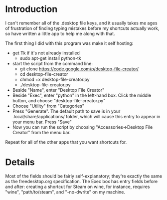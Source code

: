# Introduction #

I can't remember all of the .desktop file keys, and it usually takes me ages of frustration of finding typing mistakes before my shortcuts actually work, so have written a little app to help me along with that.


The first thing I did with this program was make it self hosting:

  * get Tk if it's not already installed
    * sudo apt-get install python-tk
  * start the script from the command line:
    * git clone https://code.google.com/p/desktop-file-creator/
    * cd desktop-file-creator
    * chmod +x desktop-file-creator.py
    * ./desktop-file-creator.py
  * Beside "Name", enter "Desktop File Creator"
  * Beside "Exec", enter "python" in the left-hand box.  Click the middle button, and choose "desktop-file-creator.py"
  * Choose "Utility" from "Categories"
  * Press "Generate".  The default path to save is in your .local/share/applications/ folder, which will cause this entry to appear in your menu bar.  Press "Save"
  * Now you can run the script by choosing "Accessories->Desktop File Creator" from the menu bar.

Repeat for all of the other apps that you want shortcuts for.
# Details #

Most of the fields should be fairly self-explanatory; they're exactly the same as the freedesktop.org specification.  The Exec box has entry fields before and after: creating a shortcut for Steam on wine, for instance, requires "wine", "path/to/steam", and "-no-dwrite" on my machine.